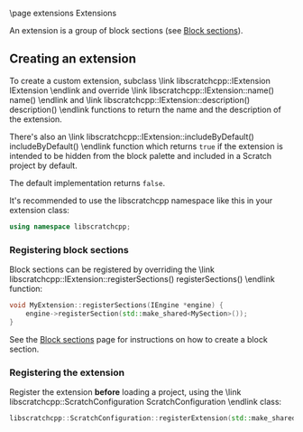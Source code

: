 \page extensions Extensions

An extension is a group of block sections (see [Block sections](blockSections.html)).

## Creating an extension
To create a custom extension, subclass \link libscratchcpp::IExtension IExtension \endlink and override
\link libscratchcpp::IExtension::name() name() \endlink and \link libscratchcpp::IExtension::description() description() \endlink
functions to return the name and the description of the extension.

There's also an \link libscratchcpp::IExtension::includeByDefault() includeByDefault() \endlink function which returns `true`
if the extension is intended to be hidden from the block palette and included in a Scratch project by default.

The default implementation returns `false`.

It's recommended to use the libscratchcpp namespace like this in your extension class:
```cpp
using namespace libscratchcpp;
```

### Registering block sections
Block sections can be registered by overriding the \link libscratchcpp::IExtension::registerSections() registerSections() \endlink function:
```cpp
void MyExtension::registerSections(IEngine *engine) {
    engine->registerSection(std::make_shared<MySection>());
}
```
See the [Block sections](blockSections.html) page for instructions on how to create a block section.

### Registering the extension
Register the extension **before** loading a project, using the \link libscratchcpp::ScratchConfiguration ScratchConfiguration \endlink class:
```cpp
libscratchcpp::ScratchConfiguration::registerExtension(std::make_shared<MyExtension>());
```
